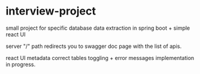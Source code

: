 # interview-project
small project for specific database data extraction in spring boot + simple react UI 

server "/" path redirects you to swagger doc page with the list of apis.

react UI metadata correct tables toggling + error messages implementation in progress.
